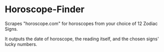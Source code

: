 Horoscope-Finder
================

Scrapes "horoscope.com" for horoscopes from your choice of 12 Zodiac Signs.

It outputs the date of horoscope, the reading itself, and the chosen signs' lucky numbers.
